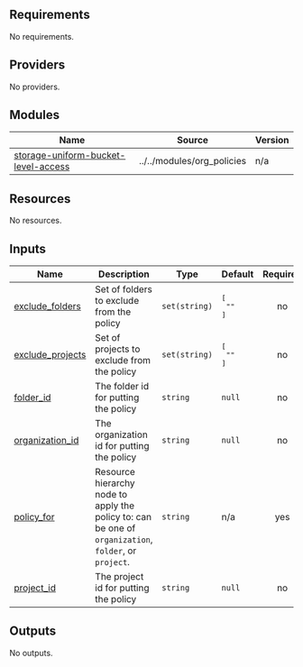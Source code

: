 
## Requirements

No requirements.

## Providers

No providers.

## Modules

| Name | Source | Version |
|------|--------|---------|
| <a name="module_storage-uniform-bucket-level-access"></a> [storage-uniform-bucket-level-access](#module\_storage-uniform-bucket-level-access) | ../../modules/org_policies | n/a |

## Resources

No resources.

## Inputs

| Name | Description | Type | Default | Required |
|------|-------------|------|---------|:--------:|
| <a name="input_exclude_folders"></a> [exclude\_folders](#input\_exclude\_folders) | Set of folders to exclude from the policy | `set(string)` | <pre>[<br>  ""<br>]</pre> | no |
| <a name="input_exclude_projects"></a> [exclude\_projects](#input\_exclude\_projects) | Set of projects to exclude from the policy | `set(string)` | <pre>[<br>  ""<br>]</pre> | no |
| <a name="input_folder_id"></a> [folder\_id](#input\_folder\_id) | The folder id for putting the policy | `string` | `null` | no |
| <a name="input_organization_id"></a> [organization\_id](#input\_organization\_id) | The organization id for putting the policy | `string` | `null` | no |
| <a name="input_policy_for"></a> [policy\_for](#input\_policy\_for) | Resource hierarchy node to apply the policy to: can be one of `organization`, `folder`, or `project`. | `string` | n/a | yes |
| <a name="input_project_id"></a> [project\_id](#input\_project\_id) | The project id for putting the policy | `string` | `null` | no |

## Outputs

No outputs.
